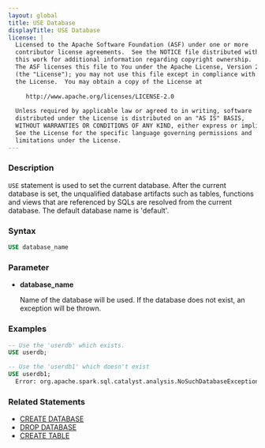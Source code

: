```yaml
---
layout: global
title: USE Database
displayTitle: USE Database
license: |
  Licensed to the Apache Software Foundation (ASF) under one or more
  contributor license agreements.  See the NOTICE file distributed with
  this work for additional information regarding copyright ownership.
  The ASF licenses this file to You under the Apache License, Version 2.0
  (the "License"); you may not use this file except in compliance with
  the License.  You may obtain a copy of the License at
 
     http://www.apache.org/licenses/LICENSE-2.0
 
  Unless required by applicable law or agreed to in writing, software
  distributed under the License is distributed on an "AS IS" BASIS,
  WITHOUT WARRANTIES OR CONDITIONS OF ANY KIND, either express or implied.
  See the License for the specific language governing permissions and
  limitations under the License.
---
```


### Description

`USE` statement is used to set the current database. After the current database is set,
the unqualified database artifacts such as tables, functions and views that are 
referenced by SQLs are resolved from the current database. 
The default database name is 'default'.

### Syntax

```sql
USE database_name
```

### Parameter

* **database_name**

    Name of the database will be used. If the database does not exist, an exception will be thrown.

### Examples

```sql
-- Use the 'userdb' which exists.
USE userdb;

-- Use the 'userdb1' which doesn't exist
USE userdb1;
  Error: org.apache.spark.sql.catalyst.analysis.NoSuchDatabaseException: Database 'userdb1' not found;(state=,code=0)
```

### Related Statements

* [CREATE DATABASE](sql-ref-syntax-ddl-create-database.html)
* [DROP DATABASE](sql-ref-syntax-ddl-drop-database.html)
* [CREATE TABLE ](sql-ref-syntax-ddl-create-table.html)
